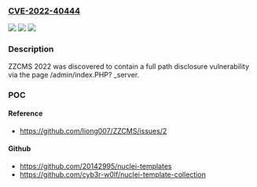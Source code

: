### [CVE-2022-40444](https://cve.mitre.org/cgi-bin/cvename.cgi?name=CVE-2022-40444)
![](https://img.shields.io/static/v1?label=Product&message=n%2Fa&color=blue)
![](https://img.shields.io/static/v1?label=Version&message=n%2Fa&color=blue)
![](https://img.shields.io/static/v1?label=Vulnerability&message=n%2Fa&color=brighgreen)

### Description

ZZCMS 2022 was discovered to contain a full path disclosure vulnerability via the page /admin/index.PHP? _server.

### POC

#### Reference
- https://github.com/liong007/ZZCMS/issues/2

#### Github
- https://github.com/20142995/nuclei-templates
- https://github.com/cyb3r-w0lf/nuclei-template-collection

